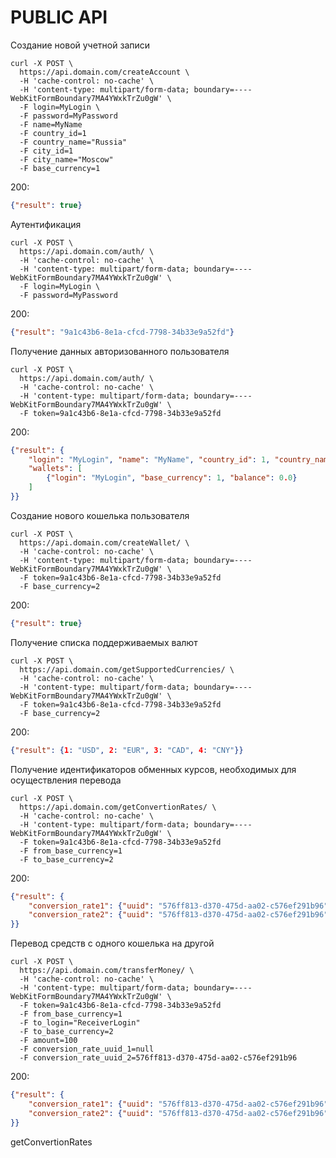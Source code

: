 
PUBLIC API
=========================

>

Создание новой учетной записи

```curl
curl -X POST \
  https://api.domain.com/createAccount \
  -H 'cache-control: no-cache' \
  -H 'content-type: multipart/form-data; boundary=----WebKitFormBoundary7MA4YWxkTrZu0gW' \
  -F login=MyLogin \
  -F password=MyPassword
  -F name=MyName
  -F country_id=1
  -F country_name="Russia"
  -F city_id=1
  -F city_name="Moscow"
  -F base_currency=1
```

200:
```json
{"result": true}
```


>

Аутентификация

```curl
curl -X POST \
  https://api.domain.com/auth/ \
  -H 'cache-control: no-cache' \
  -H 'content-type: multipart/form-data; boundary=----WebKitFormBoundary7MA4YWxkTrZu0gW' \
  -F login=MyLogin \
  -F password=MyPassword
```

200:
```json
{"result": "9a1c43b6-8e1a-cfcd-7798-34b33e9a52fd"}
```


>

Получение данных авторизованного пользователя

```curl
curl -X POST \
  https://api.domain.com/auth/ \
  -H 'cache-control: no-cache' \
  -H 'content-type: multipart/form-data; boundary=----WebKitFormBoundary7MA4YWxkTrZu0gW' \
  -F token=9a1c43b6-8e1a-cfcd-7798-34b33e9a52fd
```

200:
```json
{"result": {
    "login": "MyLogin", "name": "MyName", "country_id": 1, "country_name": "Russia", "city_id": 2, "city_name": "Moscow",
    "wallets": [
        {"login": "MyLogin", "base_currency": 1, "balance": 0.0}
    ]
}}
```


>

Создание нового кошелька пользователя

```curl
curl -X POST \
  https://api.domain.com/createWallet/ \
  -H 'cache-control: no-cache' \
  -H 'content-type: multipart/form-data; boundary=----WebKitFormBoundary7MA4YWxkTrZu0gW' \
  -F token=9a1c43b6-8e1a-cfcd-7798-34b33e9a52fd
  -F base_currency=2
```

200:
```json
{"result": true}
```

>

Получение списка поддерживаемых валют

```curl
curl -X POST \
  https://api.domain.com/getSupportedCurrencies/ \
  -H 'cache-control: no-cache' \
  -H 'content-type: multipart/form-data; boundary=----WebKitFormBoundary7MA4YWxkTrZu0gW' \
  -F token=9a1c43b6-8e1a-cfcd-7798-34b33e9a52fd
  -F base_currency=2
```

200:
```json
{"result": {1: "USD", 2: "EUR", 3: "CAD", 4: "CNY"}}
```

>

Получение идентификаторов обменных курсов, необходимых для осуществления перевода

```curl
curl -X POST \
  https://api.domain.com/getConvertionRates/ \
  -H 'cache-control: no-cache' \
  -H 'content-type: multipart/form-data; boundary=----WebKitFormBoundary7MA4YWxkTrZu0gW' \
  -F token=9a1c43b6-8e1a-cfcd-7798-34b33e9a52fd
  -F from_base_currency=1
  -F to_base_currency=2
```

200:
```json
{"result": {
    "conversion_rate1": {"uuid": "576ff813-d370-475d-aa02-c576ef291b96", "value": 1.21, "datetime": "Sun Nov 11 22:04:02 2018", "base_currency": 1},
    "conversion_rate2": {"uuid": "576ff813-d370-475d-aa02-c576ef291b96", "value": 2.45, "datetime": "Sun Nov 11 22:04:02 2018", "base_currency": 2}
}}
```

>

Перевод средств с одного кошелька на другой

```curl
curl -X POST \
  https://api.domain.com/transferMoney/ \
  -H 'cache-control: no-cache' \
  -H 'content-type: multipart/form-data; boundary=----WebKitFormBoundary7MA4YWxkTrZu0gW' \
  -F token=9a1c43b6-8e1a-cfcd-7798-34b33e9a52fd
  -F from_base_currency=1
  -F to_login="ReceiverLogin"
  -F to_base_currency=2
  -F amount=100
  -F conversion_rate_uuid_1=null
  -F conversion_rate_uuid_2=576ff813-d370-475d-aa02-c576ef291b96
```

200:
```json
{"result": {
    "conversion_rate1": {"uuid": "576ff813-d370-475d-aa02-c576ef291b96", "value": 1.21, "datetime": "Sun Nov 11 22:04:02 2018", "base_currency": 1},
    "conversion_rate2": {"uuid": "576ff813-d370-475d-aa02-c576ef291b96", "value": 2.45, "datetime": "Sun Nov 11 22:04:02 2018", "base_currency": 2}
}}
```

getConvertionRates